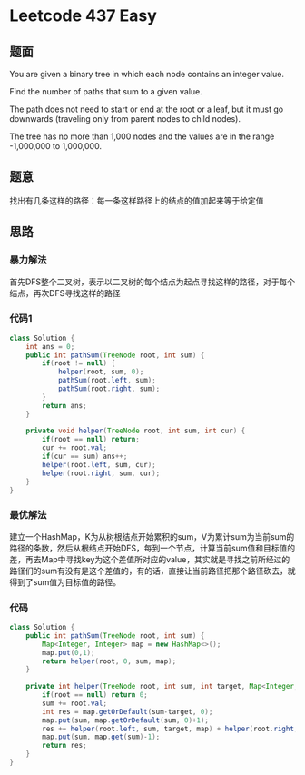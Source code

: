# Leetcode 437 Easy
## 题面
You are given a binary tree in which each node contains an integer value.

Find the number of paths that sum to a given value.

The path does not need to start or end at the root or a leaf, but it must go downwards (traveling only from parent nodes to child nodes).

The tree has no more than 1,000 nodes and the values are in the range -1,000,000 to 1,000,000.
## 题意
找出有几条这样的路径：每一条这样路径上的结点的值加起来等于给定值
## 思路
### 暴力解法
首先DFS整个二叉树，表示以二叉树的每个结点为起点寻找这样的路径，对于每个结点，再次DFS寻找这样的路径
### 代码1
```java
class Solution {
    int ans = 0;
    public int pathSum(TreeNode root, int sum) {
        if(root != null) {
            helper(root, sum, 0);
            pathSum(root.left, sum);
            pathSum(root.right, sum);
        }
        return ans;
    }
    
    private void helper(TreeNode root, int sum, int cur) {
        if(root == null) return;
        cur += root.val;
        if(cur == sum) ans++;
        helper(root.left, sum, cur);
        helper(root.right, sum, cur);
    }
}
```
### 最优解法
建立一个HashMap，K为从树根结点开始累积的sum，V为累计sum为当前sum的路径的条数，然后从根结点开始DFS，每到一个节点，计算当前sum值和目标值的差，再去Map中寻找key为这个差值所对应的value，其实就是寻找之前所经过的路径们的sum有没有是这个差值的，有的话，直接让当前路径把那个路径砍去，就得到了sum值为目标值的路径。
### 代码
```java
class Solution {
    public int pathSum(TreeNode root, int sum) {
        Map<Integer, Integer> map = new HashMap<>();
        map.put(0,1);
        return helper(root, 0, sum, map);
    }
    
    private int helper(TreeNode root, int sum, int target, Map<Integer, Integer> map) {
        if(root == null) return 0;
        sum += root.val;
        int res = map.getOrDefault(sum-target, 0);
        map.put(sum, map.getOrDefault(sum, 0)+1);
        res += helper(root.left, sum, target, map) + helper(root.right, sum, target, map);
        map.put(sum, map.get(sum)-1);
        return res;
    } 
}
```